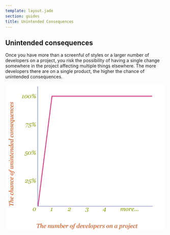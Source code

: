 ```yaml
---
template: layout.jade
section: guides
title: Unintended Consequences
---
```


## Unintended consequences

Once you have more than a screenful of styles or a larger number of developers on a project, you risk the possibility of having a single change somewhere in the project affecting multiple things elsewhere. The more developers there are on a single product, the higher the chance of unintended consequences.

![Unintended Consequences](/images/unintended-consequences.png)